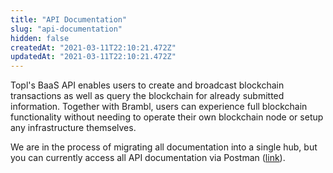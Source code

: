 ```yaml
---
title: "API Documentation"
slug: "api-documentation"
hidden: false
createdAt: "2021-03-11T22:10:21.472Z"
updatedAt: "2021-03-11T22:10:21.472Z"
---
```

Topl's BaaS API enables users to create and broadcast blockchain transactions as well as query the blockchain for already submitted information. Together with Brambl, users can experience full blockchain functionality without needing to operate their own blockchain node or setup any infrastructure themselves.

We are in the process of migrating all documentation into a single hub, but you can currently access all API documentation via Postman ([link](https://documenter.getpostman.com/view/2571679/Tz5p5HfD)).